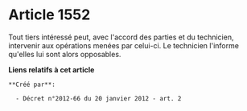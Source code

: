 # Article 1552

Tout tiers intéressé peut, avec l'accord des parties et du technicien, intervenir aux opérations menées par celui-ci. Le
technicien l'informe qu'elles lui sont alors opposables.

**Liens relatifs à cet article**

	**Créé par**:

	  - Décret n°2012-66 du 20 janvier 2012 - art. 2
